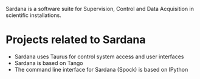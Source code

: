Sardana is a software suite for Supervision, Control and Data Acquisition in scientific installations.

Projects related to Sardana
===========================

* Sardana uses Taurus for control system access and user interfaces
* Sardana is based on Tango
* The command line interface for Sardana (Spock) is based on IPython
